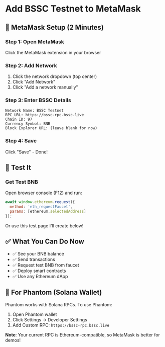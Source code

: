 # Add BSSC Testnet to MetaMask

## 🦊 MetaMask Setup (2 Minutes)

### Step 1: Open MetaMask
Click the MetaMask extension in your browser

### Step 2: Add Network
1. Click the network dropdown (top center)
2. Click "Add Network"
3. Click "Add a network manually"

### Step 3: Enter BSSC Details

```
Network Name: BSSC Testnet
RPC URL: https://bssc-rpc.bssc.live
Chain ID: 97
Currency Symbol: BNB
Block Explorer URL: (leave blank for now)
```

### Step 4: Save
Click "Save" - Done!

## 🧪 Test It

### Get Test BNB

Open browser console (F12) and run:

```javascript
await window.ethereum.request({
  method: 'eth_requestFaucet',
  params: [ethereum.selectedAddress]
});
```

Or use this test page I'll create below!

## ✅ What You Can Do Now

- ✅ See your BNB balance
- ✅ Send transactions
- ✅ Request test BNB from faucet
- ✅ Deploy smart contracts
- ✅ Use any Ethereum dApp

## 📱 For Phantom (Solana Wallet)

Phantom works with Solana RPCs. To use Phantom:

1. Open Phantom wallet
2. Click Settings → Developer Settings
3. Add Custom RPC: `https://bssc-rpc.bssc.live`

**Note**: Your current RPC is Ethereum-compatible, so MetaMask is better for demos!

